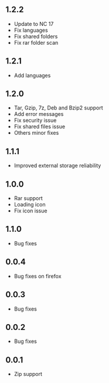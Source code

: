 ## 1.2.2
- Update to NC 17
- Fix languages
- Fix shared folders
- Fix rar folder scan

## 1.2.1
- Add languages

## 1.2.0
- Tar, Gzip, 7z, Deb and Bzip2 support
- Add error messages
- Fix security issue
- Fix shared files issue
- Others minor fixes

## 1.1.1
- Improved external storage reliability

## 1.0.0
- Rar support
- Loading icon
- Fix icon issue

## 1.1.0
- Bug fixes

## 0.0.4
- Bug fixes on firefox

## 0.0.3
- Bug fixes

## 0.0.2
- Bug fixes

## 0.0.1
- Zip support







